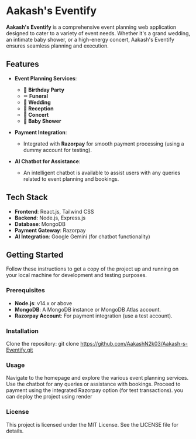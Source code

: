 # Aakash's Eventify

**Aakash's Eventify** is a comprehensive event planning web application designed to cater to a variety of event needs. Whether it's a grand wedding, an intimate baby shower, or a high-energy concert, Aakash's Eventify ensures seamless planning and execution. 

## Features

- **Event Planning Services**: 
  - 🎂 **Birthday Party**
  - ⚰️ **Funeral**
  - 💍 **Wedding**
  - 💃 **Reception**
  - 🎵 **Concert**
  - 🤱 **Baby Shower**

- **Payment Integration**: 
  - Integrated with **Razorpay** for smooth payment processing (using a dummy account for testing).

- **AI Chatbot for Assistance**: 
  - An intelligent chatbot is available to assist users with any queries related to event planning and bookings.

## Tech Stack

- **Frontend**: React.js, Tailwind CSS
- **Backend**: Node.js, Express.js
- **Database**: MongoDB
- **Payment Gateway**: Razorpay
- **AI Integration**: Google Gemini (for chatbot functionality)

## Getting Started

Follow these instructions to get a copy of the project up and running on your local machine for development and testing purposes.

### Prerequisites

- **Node.js**: v14.x or above
- **MongoDB**: A MongoDB instance or MongoDB Atlas account.
- **Razorpay Account**: For payment integration (use a test account).

### Installation

Clone the repository: git clone https://github.com/AakashN2k03/Aakash-s-Eventify.git

### Usage

Navigate to the homepage and explore the various event planning services.
Use the chatbot for any queries or assistance with bookings.
Proceed to payment using the integrated Razorpay option (for test transactions).
you can deploy the project using render

### License
This project is licensed under the MIT License. See the LICENSE file for details.
